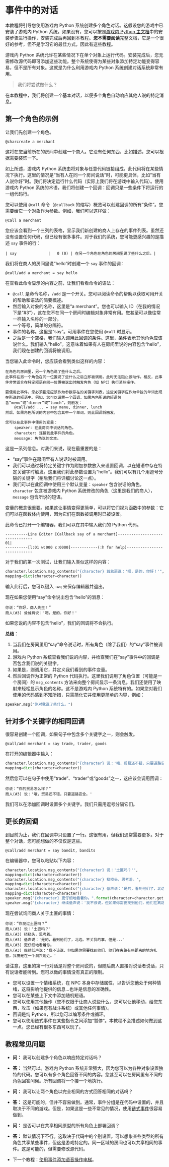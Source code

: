 # 事件中的对话

本教程将引导您使用游戏内 Python 系统创建多个角色对话。这假设您的游戏中已安装了游戏内 Python 系统。如果没有，您可以按照[游戏内 Python 主文档](./Contrib-Ingame-Python.md)中的安装步骤进行操作，安装完成后再回到本教程。**您不需要阅读**完整文档，它是一个很好的参考，但不是学习它的最佳方式，因此有这些教程。

游戏内 Python 系统允许在某些情况下在单个对象上运行代码。安装完成后，您无需修改源代码即可添加这些功能。整个系统使得为某些对象添加特定功能变得容易，但不是所有对象。这就是为什么利用游戏内 Python 系统创建对话系统非常有用。

> 我们将尝试做什么？

在本教程中，我们将创建一个基本对话，以便多个角色自动响应其他人说的特定消息。

## 第一个角色的示例

让我们先创建一个角色。

    @charcreate a merchant

这将在您当前所在的房间中创建一个商人。它没有任何东西，比如描述，您可以根据需要装饰一下。

如上所述，游戏内 Python 系统由将对象与任意代码链接组成。此代码将在某些情况下执行。这里的情况是“当有人在同一个房间说话”时，可能更具体，比如“当有人说你好”时。我们将决定运行什么代码（实际上我们将在游戏中输入代码）。使用游戏内 Python 系统的术语，我们将创建一个回调：回调只是一些条件下将运行的一组代码行。

您可以使用 `@call` 命令（`@callback` 的缩写）概览可以创建回调的所有“条件”。您需要给它一个对象作为参数。例如，我们可以这样做：

    @call a merchant

您应该会看到一个三列的表格，显示我们新创建的商人上存在的事件列表。虽然还没有设置任何代码，但已经有很多事件。对于我们的系统，您可能更感兴趣的是描述 `say` 事件的行：

    | say              |   0 (0) | 在另一个角色在角色的房间里说了些什么之后。|

我们将在商人的房间里说“hello”时创建一个 `say` 事件的回调：

    @call/add a merchant = say hello

在查看此命令显示的内容之前，让我们看看命令的语法：

- `@call` 是命令名称，`/add` 是一个开关。您可以阅读命令的帮助以获取可用开关的帮助和语法的简要概述。
- 然后输入对象的名称，这里是“a merchant”。您也可以输入 ID（在我的情况下是“#3”），这在您不在同一个房间时编辑对象非常有用。您甚至可以像往常一样输入名称的一部分。
- 一个等号，简单的分隔符。
- 事件的名称。这里是“say”。可用事件在您使用 `@call` 时显示。
- 之后是一个空格，我们输入调用此回调的条件。这里，条件表示其他角色应该说什么。我们输入“hello”。这意味着如果有人在房间里说的内容包含“hello”，我们现在创建的回调将被调用。

当您输入此命令时，您应该会看到类似这样的内容：

```
在角色的房间里，另一个角色说了些什么之后。
此事件在另一个角色在同一位置说了些什么之后立即被调用。此时无法阻止该动作。相反，此事件非常适合在特定短语在同一位置被说出时触发角色（如 NPC）执行某些操作。

要使用此事件，您必须指定应该作为参数存在的关键字列表，这些关键字应作为单独的单词出现在所说的短语中。例如，您可以设置一个回调，如果角色所说的短语包含“menu”或“dinner”或“lunch”，则触发：
    @call/add ... = say menu, dinner, lunch
然后，如果角色所说的内容中包含其中一个单词，则此回调将触发。

您可以在此事件中使用的变量：
    speaker: 在此房间中说话的角色。
    character: 连接到此事件的角色。
    message: 角色说的文本。
```

这是一系列信息。对我们来说，现在最重要的是：

- “say”事件在房间里有人说话时被调用。
- 我们可以通过将特定关键字作为附加参数放入来设置回调，以在短语中存在特定关键字时触发。这里我们将此参数设置为“hello”。我们可以有几个用逗号分隔的关键字（稍后我们将详细讨论这一点）。
- 我们可以在此回调中使用三个默认变量：`speaker` 包含说话的角色，`character` 包含被游戏内 Python 系统修改的角色（这里是我们的商人），`message` 包含所说的短语。

变量的概念很重要。如果这让事情变得更简单，可以将它们视为函数中的参数：它们可以在函数体内使用，因为它们在函数被调用时已被设置。

此命令已打开一个编辑器，我们可以在其中输入我们的 Python 代码。

```
----------Line Editor [Callback say of a merchant]--------------------------------
01|
----------[l:01 w:000 c:0000]------------(:h for help)----------------------------
```

对于我们的第一次测试，让我们输入类似这样的内容：

```python
character.location.msg_contents("{character} 耸耸肩说：'嗯，是的，你好！'",
mapping=dict(character=character))
```

输入此行后，您可以键入 `:wq` 来保存编辑器并退出。

现在如果您使用“say”命令说出包含“hello”的消息：

```
你说：“你好，商人先生！”
商人(#3) 耸耸肩说：'嗯，是的，你好！'
```

如果您说的内容不包含“hello”，我们的回调将不会执行。

**总结**：

1. 当我们在房间里用“say”命令说话时，所有角色（除了我们）的“say”事件被调用。
2. 游戏内 Python 系统查看我们说的内容，并检查我们在“say”事件中的回调是否包含我们说的关键字。
3. 如果是，则调用它，并定义我们看到的事件变量。
4. 然后回调作为正常的 Python 代码执行。这里我们调用了角色位置（可能是一个房间）的 `msg_contents` 方法来向整个房间显示一条消息。我们还使用了映射来轻松显示角色的名称。这不是游戏内 Python 系统特有的。如果您对我们使用的代码感到不知所措，只需简化它并使用更简单的内容，例如：

```python
speaker.msg("你对我说了些什么。")
```

## 针对多个关键字的相同回调

很容易创建一个回调，如果句子中包含多个关键字之一，则会触发。

    @call/add merchant = say trade, trader, goods

在打开的编辑器中输入：

```python
character.location.msg_contents("{character} 说：'哦，贸易还不错，只要道路安全。'",
mapping=dict(character=character))
```

然后您可以在句子中使用“trade”、“trader”或“goods”之一，这应该会调用回调：

```
你说：“你的贸易怎么样？”
商人(#3) 说：'哦，贸易还不错，只要道路安全。'
```

我们可以在添加回调时设置多个关键字。我们只需用逗号分隔它们。

## 更长的回调

到目前为止，我们在回调中只设置了一行。这很有用，但我们通常需要更多。对于整个对话，您可能想做的不仅仅是这些。

    @call/add merchant = say bandit, bandits

在编辑器中，您可以粘贴以下内容：

```python
character.location.msg_contents("{character} 说：'土匪吗？'",
mapping=dict(character=character))
character.location.msg_contents("{character} 挠挠头，思考着。",
mapping=dict(character=character))
character.location.msg_contents("{character} 低声说：'是的，看到他们了，北边。不关我的事，但是...'",
mapping=dict(character=character))
speaker.msg("{character} 更仔细地看着你。".format(character=character.get_display_name(speaker)))
speaker.msg("{character} 继续低声说：'我不该说，但如果你需要找到他们，他们在离路有些距离的地方扎营，我猜是在一个洞穴附近。'".format(character=character.get_display_name(speaker)))
```

现在尝试询问商人关于土匪的事情：

```
你说：“你见过土匪吗？”
商人(#3) 说：'土匪吗？'
商人(#3) 挠挠头，思考着。
商人(#3) 低声说：'是的，看到他们了，北边。不关我的事，但是...'
商人(#3) 更仔细地看着你。
商人(#3) 继续低声说：'我不该说，但如果你需要找到他们，他们在离路有些距离的地方扎营，我猜是在一个洞穴附近。'
```

请注意，这里的第一行对话是对整个房间说的，但随后商人直接对说话者说话，只有说话者能听到。您可以做的事情没有真正的限制。

- 您可以设置一个情绪系统，在 NPC 本身中存储属性，以告诉您他处于何种情绪，这将影响他提供的信息...也许是信息的准确性。
- 您可以在某些上下文中添加随机短语。
- 您可以使用其他操作（您不仅限于让商人说些什么，您可以让他移动，给您东西，攻击（如果您有战斗系统）或其他任何事情）。
- 回调是纯 Python，所以您可以编写条件或循环。
- 您可以使用链式事件在某些指令之间添加“暂停”。本教程不会描述如何做到这一点。您已经有很多东西可以玩了。

## 教程常见问题

- **问：** 我可以创建多个角色以响应特定对话吗？
- **答：** 当然可以。游戏内 Python 系统非常强大，因为您可以为各种对象设置独特的代码。您可以有多个角色回答不同的内容。您甚至可以在房间里有不同的角色回答问候。所有回调将一个接一个地执行。
- **问：** 我可以让两个角色以完全相同的方式回答相同的对话吗？
- **答：** 这是可能的，但并不容易做到。通常，事件分组是在代码中设置的，并且取决于不同的游戏。但是，如果这是一些不常见的情况，使用[链式事件](./Contrib-Ingame-Python.md)很容易做到。
- **问：** 是否可以在共享相同原型的所有角色上部署回调？
- **答：** 默认情况下不行。这取决于代码中的个别设置。可以想象某些类型的所有角色共享某些事件，但这是游戏特定的。同一区域的房间也可以共享相同的事件。这是可能的，但需要修改源代码。

- 下一个教程：[使用事件添加语音操作电梯](A-voice-operated-elevator-using-events)。

